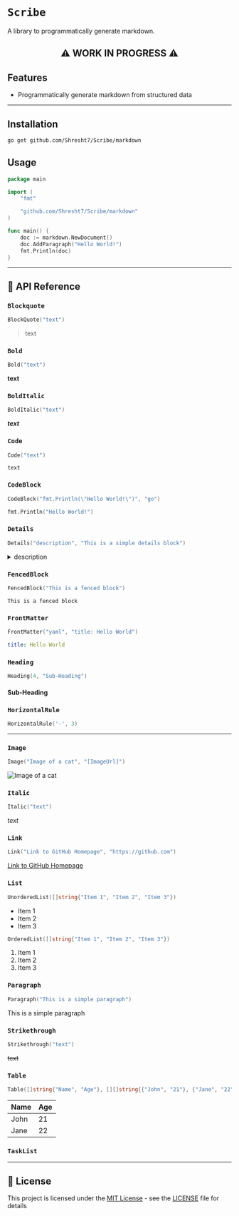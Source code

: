 # `Scribe`

A library to programmatically generate markdown.

<h2 align="center">⚠️ WORK IN PROGRESS ⚠️</h2>

## Features

- Programmatically generate markdown from structured data

---

## Installation

```sh
go get github.com/Shresht7/Scribe/markdown
```

## Usage

```go
package main

import (
    "fmt"

    "github.com/Shresht7/Scribe/markdown"
)

func main() {
    doc := markdown.NewDocument()
    doc.AddParagraph("Hello World!")
    fmt.Println(doc)
}
```

---

## 📕 API Reference

### `Blockquote`

```go
BlockQuote("text")
```

> text

### `Bold`

```go
Bold("text")
```

**text**

### `BoldItalic`

```go
BoldItalic("text")
```

***text***

### `Code`

```go
Code("text")
```

`text`

### `CodeBlock`

```go
CodeBlock("fmt.Println(\"Hello World!\")", "go")
```

```go
fmt.Println("Hello World!")
```

### `Details`

```go
Details("description", "This is a simple details block")
```

<details>

<summary>description</summary>

This is a simple details block

</details>

### `FencedBlock`

```go
FencedBlock("This is a fenced block")
```

```
This is a fenced block
```

### `FrontMatter`

```go
FrontMatter("yaml", "title: Hello World")
```

```yaml
title: Hello World
```

### `Heading`

```go
Heading(4, "Sub-Heading")
```

#### Sub-Heading

### `HorizontalRule`

```go
HorizontalRule('-', 3)
```

---

### `Image`

```go
Image("Image of a cat", "[ImageUrl]")
```

![Image of a cat](ImageUrl)

### `Italic`

```go
Italic("text")
```

*text*

### `Link`

```go
Link("Link to GitHub Homepage", "https://github.com")
```

[Link to GitHub Homepage](https://github.com)

### `List`

```go
UnorderedList([]string{"Item 1", "Item 2", "Item 3"})
```

- Item 1
- Item 2
- Item 3

```go
OrderedList([]string{"Item 1", "Item 2", "Item 3"})
```

1. Item 1
2. Item 2
3. Item 3

### `Paragraph`

```go
Paragraph("This is a simple paragraph")
```

This is a simple paragraph

### `Strikethrough`

```go
Strikethrough("text")
```

~~text~~

### `Table`

```go
Table([]string{"Name", "Age"}, [][]string{{"John", "21"}, {"Jane", "22"}})
```

| Name | Age |
| ---- | --- |
| John | 21  |
| Jane | 22  |

### `TaskList`

<!-- TODO: TaskList (map[string]bool) -->

---

## 📄 License

This project is licensed under the [MIT License](LICENSE) - see the [LICENSE](LICENSE) file for details
